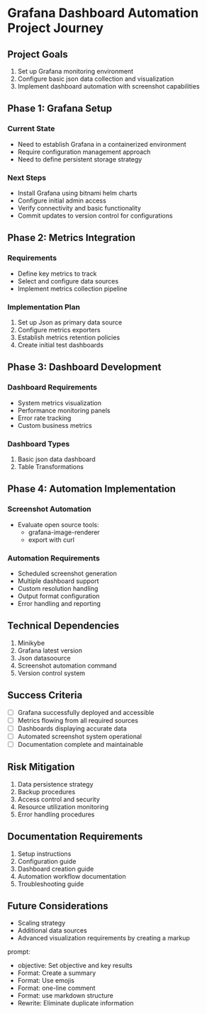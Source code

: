 # Grafana Dashboard Automation Project Journey

## Project Goals
1. Set up Grafana monitoring environment
2. Configure basic json data collection and visualization
3. Implement dashboard automation with screenshot capabilities

## Phase 1: Grafana Setup
### Current State
- Need to establish Grafana in a containerized environment
- Require configuration management approach
- Need to define persistent storage strategy

### Next Steps
- Install Grafana using bitnami helm charts
- Configure initial admin access
- Verify connectivity and basic functionality
- Commit updates to  version control for configurations

## Phase 2: Metrics Integration
### Requirements
- Define key metrics to track
- Select and configure data sources
- Implement metrics collection pipeline

### Implementation Plan
1. Set up Json as primary data source
2. Configure metrics exporters
3. Establish metrics retention policies
4. Create initial test dashboards

## Phase 3: Dashboard Development
### Dashboard Requirements
- System metrics visualization
- Performance monitoring panels
- Error rate tracking
- Custom business metrics

### Dashboard Types
1. Basic json data dashboard
2. Table Transformations

## Phase 4: Automation Implementation
### Screenshot Automation
- Evaluate open source tools:
  - grafana-image-renderer
  - export with curl 

### Automation Requirements
- Scheduled screenshot generation
- Multiple dashboard support
- Custom resolution handling
- Output format configuration
- Error handling and reporting

## Technical Dependencies
1. Minikybe
2. Grafana latest version
3. Json datasoource
4. Screenshot automation command
5. Version control system

## Success Criteria
- [ ] Grafana successfully deployed and accessible
- [ ] Metrics flowing from all required sources
- [ ] Dashboards displaying accurate data
- [ ] Automated screenshot system operational
- [ ] Documentation complete and maintainable

## Risk Mitigation
1. Data persistence strategy
2. Backup procedures
3. Access control and security
4. Resource utilization monitoring
5. Error handling procedures

## Documentation Requirements
1. Setup instructions
2. Configuration guide
3. Dashboard creation guide
4. Automation workflow documentation
5. Troubleshooting guide

## Future Considerations
- Scaling strategy
- Additional data sources
- Advanced visualization requirements by creating a markup

prompt:
- objective: Set objective and key results
- Format: Create a summary
- Format: Use emojis
- Format: one-line comment
- Format: use markdown structure
- Rewrite: Eliminate duplicate information